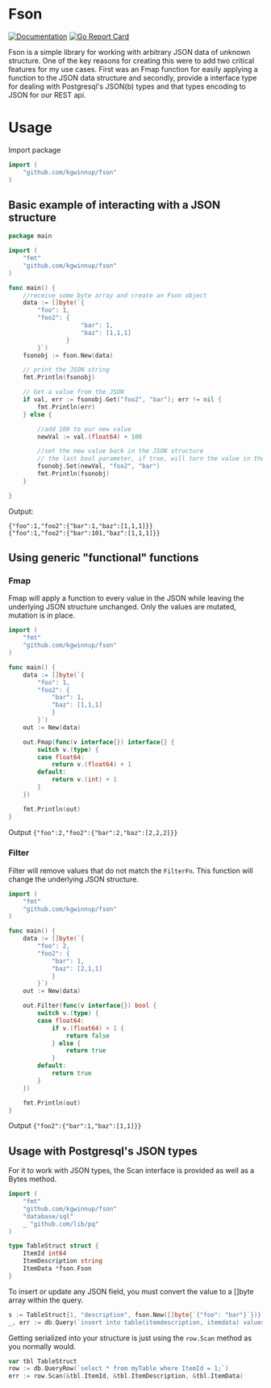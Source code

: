 
# Fson

[![Documentation](https://godoc.org/github.com/kgwinnup/fson?status.svg)](http://godoc.org/github.com/kgwinnup/fson)
[![Go Report Card](https://goreportcard.com/badge/github.com/kgwinnup/fson)](https://goreportcard.com/report/github.com/kgwinnup/fson)



Fson is a simple library for working with arbitrary JSON data of unknown
structure. One of the key reasons for creating this were to add two critical
features for my use cases. First was an Fmap function for easily applying a
function to the JSON data structure and secondly, provide a interface type for
dealing with Postgresql's JSON(b) types and that types encoding to JSON for our
REST api.

# Usage

Import package

```go
import (
	"github.com/kgwinnup/fson"
)
```

## Basic example of interacting with a JSON structure

```go
package main

import (
	"fmt"
	"github.com/kgwinnup/fson"
)

func main() {
	//receive some byte array and create an Fson object
	data := []byte(`{
        "foo": 1, 
        "foo2": { 
                    "bar": 1, 
                    "baz": [1,1,1]
                }
        }`)
	fsonobj := fson.New(data)

	// print the JSON string
	fmt.Println(fsonobj)

	// Get a value from the JSON
	if val, err := fsonobj.Get("foo2", "bar"); err != nil {
		fmt.Println(err)
	} else {

		//add 100 to our new value
		newVal := val.(float64) + 100

		//set the new value back in the JSON structure
		// the last bool parameter, if true, will turn the value in the key to an array
		fsonobj.Set(newVal, "foo2", "bar")
		fmt.Println(fsonobj)
	}

}
```

Output:

```
{"foo":1,"foo2":{"bar":1,"baz":[1,1,1]}}
{"foo":1,"foo2":{"bar":101,"baz":[1,1,1]}}
```

## Using generic "functional" functions

### Fmap

Fmap will apply a function to every value in the JSON while leaving the
underlying JSON structure unchanged. Only the values are mutated, mutation is
in place.

```go
import (
	"fmt"
	"github.com/kgwinnup/fson"
)

func main() {
    data := []byte(`{
		"foo": 1, 
		"foo2": {
			"bar": 1, 
			"baz": [1,1,1]
			}
		}`)
	out := New(data)

	out.Fmap(func(v interface{}) interface{} {
		switch v.(type) {
		case float64:
			return v.(float64) + 1
		default:
			return v.(int) + 1
		}
	})

	fmt.Println(out)
}
```

Output `{"foo":2,"foo2":{"bar":2,"baz":[2,2,2]}}`

### Filter

Filter will remove values that do not match the `FilterFn`. This function will
change the underlying JSON structure.

```go
import (
	"fmt"
	"github.com/kgwinnup/fson"
)

func main() {
    data := []byte(`{
		"foo": 2, 
		"foo2": {
			"bar": 1, 
			"baz": [2,1,1]
			}
		}`)
	out := New(data)

	out.Filter(func(v interface{}) bool {
		switch v.(type) {
		case float64:
			if v.(float64) > 1 {
				return false
			} else {
				return true
			}
		default:
			return true
		}
	})

	fmt.Println(out)
}
```

Output `{"foo2":{"bar":1,"baz":[1,1]}}`

## Usage with Postgresql's JSON types

For it to work with JSON types, the Scan interface is provided as well as a Bytes method. 

```go
import (
	"fmt"
	"github.com/kgwinnup/fson"
    "database/sql"
    _ "github.com/lib/pq"
)

type TableStruct struct {
    ItemId int64
    ItemDescription string
    ItemData *fson.Fson
}
```

To insert or update any JSON field, you must convert the value to a []byte array within the query.

```go
s := TableStruct{1, "description", fson.New([]byte{`{"foo": "bar"}`})}
_, err := db.Query(`insert into table(itemdescription, itemdata) values($1, $2)`, s.ItemDescription, s.ItemData.Bytes())
```

Getting serialized into your structure is just using the `row.Scan` method as you normally would.

```go
var tbl TableStruct
row := db.QueryRow(`select * from myTable where ItemId = 1;`)
err := row.Scan(&tbl.ItemId, &tbl.ItemDescription, &tbl.ItemData)
```
